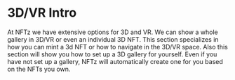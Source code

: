 # 3D/VR Intro

At NFTz we have extensive options for 3D and VR. We can show a whole gallery in 3D/VR or even an individual 3D NFT. This section specializes in how you can mint a 3d NFT or how to navigate in the 3D/VR space.  Also this section will show you how to set up a 3D gallery for yourself. Even if you have not set up a gallery, NFTz will automatically create one for you based on the NFTs you own.&#x20;
